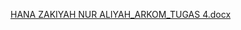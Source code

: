 [HANA ZAKIYAH NUR ALIYAH_ARKOM_TUGAS 4.docx](https://github.com/user-attachments/files/17249735/HANA.ZAKIYAH.NUR.ALIYAH_ARKOM_TUGAS.4.docx)
